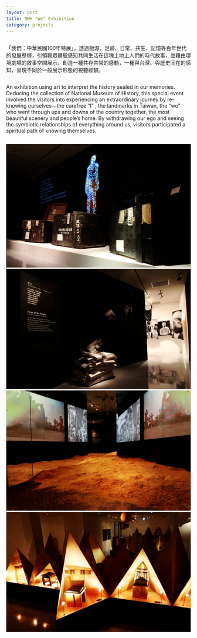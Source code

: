 ```yaml
---
layout: post
title: NMH "We" Exhibition
category: projects
---
```


<div class="small-12 medium-6 columns">
<p>「我們：中華民國100年特展」，透過根源、足跡、日常、共生、記憶等百年世代的發展歷程，引領觀眾體驗感知共同生活在這塊土地上人們的時代故事，並藉由環境劇場的敘事空間展示，創造一種共存共榮的感動，一種與台灣、與歷史同在的感知，呈現不同於一般展示形態的視聽經驗。</p>
</div>

<div class="small-12 medium-6 columns">
<p>An exhibition using art to interpret the history sealed in our memories. Deducing the collection of National Museum of History, this special event involved the visitors into experiencing an extraordinary journey by re-knowing ourselves—the carefree “I” , the landmarks in Taiwan, the “we” who went through ups and downs of the country together, the most beautiful scenery and people’s home. By withdrawing our ego and seeing the symbiotic relationships of everything around us, visitors participated a spiritual path of knowing themselves.</p>
</div>

![nmh-we-exhibition-1](/images/nmh-we-exhibition-1.jpg)
![nmh-we-exhibition-2](/images/nmh-we-exhibition-2.jpg)
![nmh-we-exhibition-3](/images/nmh-we-exhibition-3.jpg)
![nmh-we-exhibition-4](/images/nmh-we-exhibition-4.jpg)